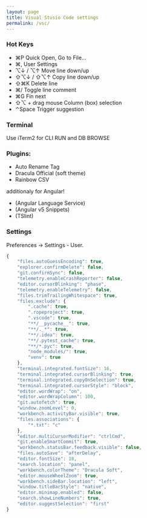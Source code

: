 ```yaml
---
layout: page
title: Visual Stusio Code settings
permalink: /vsc/
---
```


### Hot Keys

* ⌘P Quick Open, Go to File…
* ⌘, User Settings
* ⌥↓ / ⌥↑ Move line down/up
* ⇧⌥↓ / ⇧⌥↑ Copy line down/up
* ⇧⌘K Delete line
* ⌘/ Toggle line comment
* ⌘G Fin next
* ⇧⌥ + drag mouse Column (box) selection
* ⌃Space Trigger suggestion

### Terminal
Use iTerm2 for CLI RUN and DB BROWSE

### Plugins:

* Auto Rename Tag
* Dracula Official (soft theme)
* Rainbow CSV

additionaly for Angular!
* (Angular Language Service)
* (Angular v5 Snippets)
* (TSlint)

### Settings

Preferences -> Settings - User.

```javascript
{
    "files.autoGuessEncoding": true,
    "explorer.confirmDelete": false,
    "git.confirmSync": false,
    "telemetry.enableCrashReporter": false,
    "editor.cursorBlinking": "phase",
    "telemetry.enableTelemetry": false,
    "files.trimTrailingWhitespace": true,
    "files.exclude": {
        ".cache": true,
        ".ropeproject": true,
        ".vscode": true,
        "**/__pycache__": true,
        "**/._*": true,
        "**/.idea": true,
        "**/.pytest_cache": true,
        "**/*.pyc": true,
        "node_modules/": true,
        "venv": true
    },
    "terminal.integrated.fontSize": 16,
    "terminal.integrated.cursorBlinking": true,
    "terminal.integrated.copyOnSelection": true,
    "terminal.integrated.cursorStyle": "block",
    "editor.wordWrap": "on",
    "editor.wordWrapColumn": 100,
    "git.autofetch": true,
    "window.zoomLevel": 0,
    "workbench.activityBar.visible": true,
    "files.associations": {
        "*.txt": "c"
    },
    "editor.multiCursorModifier": "ctrlCmd",
    "git.enableSmartCommit": true,
    "workbench.statusBar.feedback.visible": false,
    "files.autoSave": "afterDelay",
    "editor.fontSize": 18,
    "search.location": "panel",
    "workbench.colorTheme": "Dracula Soft",
    "editor.mouseWheelZoom": true,
    "workbench.sideBar.location": "left",
    "window.titleBarStyle": "native",
    "editor.minimap.enabled": false,
    "search.showLineNumbers": true,
    "editor.suggestSelection": "first"
}
```